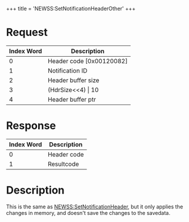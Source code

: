 +++
title = 'NEWSS:SetNotificationHeaderOther'
+++

# Request

| Index Word | Description                |
|------------|----------------------------|
| 0          | Header code \[0x00120082\] |
| 1          | Notification ID            |
| 2          | Header buffer size         |
| 3          | (HdrSize\<\<4) \| 10       |
| 4          | Header buffer ptr          |

# Response

| Index Word | Description |
|------------|-------------|
| 0          | Header code |
| 1          | Resultcode  |

# Description

This is the same as
[NEWSS:SetNotificationHeader](NEWSS:SetNotificationHeader "wikilink"),
but it only applies the changes in memory, and doesn't save the changes
to the savedata.